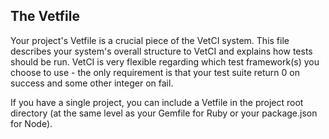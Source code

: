 The Vetfile
-----------

Your project's Vetfile is a crucial piece of the VetCI system. This file describes your system's overall structure to VetCI and explains how tests should be run.  VetCI is very flexible regarding which test framework(s) you choose to use - the only requirement is that your test suite return 0 on success and some other integer on fail.


If you have a single project, you can include a Vetfile in the project root directory (at the same level as your Gemfile for Ruby or your package.json for Node).
